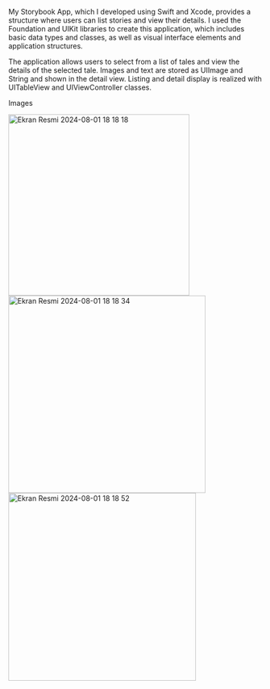 My Storybook App,
which I developed using Swift and Xcode, 
provides a structure where users can list stories and view their details.
I used the Foundation and UIKit libraries to create this application,
which includes basic data types and classes,
as well as visual interface elements and application structures.

The application allows users to select from a list of tales and view the details of the selected tale.
Images and text are stored as UIImage and String and shown in the detail view.
Listing and detail display is realized with UITableView and UIViewController classes.

Images

<img width="359" alt="Ekran Resmi 2024-08-01 18 18 18" src="https://github.com/user-attachments/assets/b94a9eea-56a3-483e-a657-a45f59d92e36">
<img width="391" alt="Ekran Resmi 2024-08-01 18 18 34" src="https://github.com/user-attachments/assets/10f4b124-0703-4f73-af7f-0f3347a449c3">
<img width="372" alt="Ekran Resmi 2024-08-01 18 18 52" src="https://github.com/user-attachments/assets/22f322ff-9ab9-489a-9bc9-108321a7e8db">
